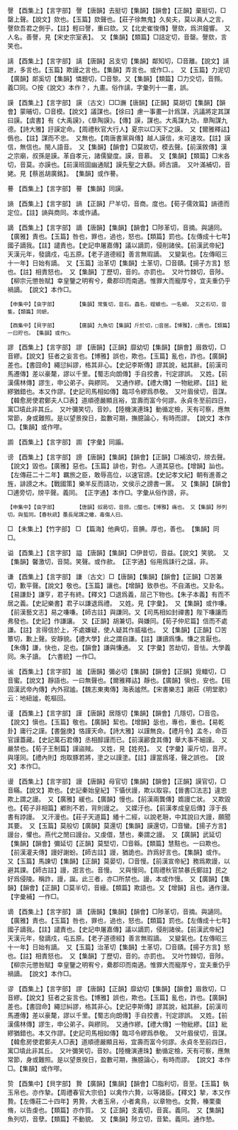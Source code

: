<!-- { "loadSidebar": true } -->
謦	【酉集上】【言字部】	謦	【唐韻】去挺切【集韻】【韻會】【正韻】棄挺切，□罄上聲。【說文】欬也。【玉篇】欬聲也。【莊子徐無鬼】久矣夫，莫以眞人之言，謦欬吾君之側乎。【註】輕曰謦，重曰欬。又【北史崔悛傳】謦欬，爲洪鐘響。　又人名。善謦，見【宋史宗室表】。　又【集韻】【類篇】□詰定切，音罄。謦欬，言笑也。

謧	【酉集上】【言字部】	謧	【唐韻】呂支切【集韻】鄰知切，□音離。【說文】謧詍，多言也。【玉篇】欺謾之言也。【集韻】弄言也。或作□、。　又【玉篇】力泥切【廣韻】郞奚切【集韻】憐題切，□音黎。又【集韻】【類篇】□力交切，音顟。義□同。○按《說文》本作？，九畫。俗作謧，字彙列十一畫，誤。

謨	【酉集上】【言字部】	謨	〔古文〕□□譕【唐韻】【正韻】莫胡切【集韻】【韻會】蒙晡切，□音模。【說文】議謀也。【徐曰】慮一事畫一計爲謀，汎議將定其謀曰謨。【虞書】有《大禹謨》，《臯陶謨》。【傳】謨，謀也。大禹謀九功，臯陶謀九德。【詩大雅】訏謨定命。【周禮秋官大行人】夏宗以□天下之謨。　又【爾雅釋詁】僞也。【註】謀而不忠。　又無也。【南唐書黨與傳】越人謨信，未可速攻。【註】謨信，無信也。閩人語音。　又【集韻】【韻會】□莫故切，模去聲。【前漢敘傳】漢之宗廟，叔孫是謨。革自孝元，諸儒變度。謨，音慕。　又【集韻】【類篇】□末各切，音莫。亦謨也。【前漢班固幽通賦】謨先聖之大繇。師古讀。　又叶滿補切，音姥。見【蔡邕胡廣銘】。　【集韻】或作謩。

謩	【酉集上】【言字部】	謩	【集韻】同謨。

謪	【酉集上】【言字部】	謪	【正韻】尸羊切，音商。度也。【荀子儒效篇】謪德而定位。【註】謪與商同。本或作譎。

謫	【酉集上】【言字部】	謫	【唐韻】【集韻】【韻會】□陟革切，音摘。與讁同。【廣雅】責也。【玉篇】咎也，罪也，過也，怒也。【類篇】罰也。【左傳成十七年】國子謫我。【註】譴責也。【史記申屠嘉傳】議以謫罰，侵削諸侯。【前漢武帝紀】天漢元年，發謫戍，屯五原。【老子道德經】善言無瑕謫。　又變氣也。【左傳昭三十一年】日始有謫。　又【玉篇】治革切【集韻】士革切，□音賾。【揚子方言】怒也。【註】相責怒也。　又【集韻】丁歷切，音的。亦罰也。　又叶竹棘切，音陟。【柳宗元懲咎賦】幸皇鑒之明宥兮，纍郡印而南適。惟罪大而寵厚兮，宜夫重仍乎禍謫。　【說文】本作□。

	【申集中】【虫字部】		【集韻】常隻切，音石。蟲名，螳蜋也。一名蜋。　又之石切，音隻。【類篇】同蟅。

	【酉集中】【貝字部】		【廣韻】九魚切【集韻】斤於切，□音居。【博雅】，□賣也。【類篇】一曰貯也。　【集韻】或作□。

謬	【酉集上】【言字部】	謬	【唐韻】【正韻】靡幼切【集韻】【韻會】眉救切，□音繆。【說文】狂者之妄言也。【博雅】誤也，欺也。【玉篇】亂也，詐也。【廣韻】差也。【書囧命】繩愆糾謬，格其非心。【史記李斯傳】謬其說，絀其辭。【前漢司馬遷傳】差以豪氂，謬以千里。【蜀志向朗傳】手自挍書，刊定謬誤。　又姓。【前漢儒林傳】謬生，申公弟子。與繆同。　又通作繆。【禮大傳】一物紕繆。【註】紕繆猶錯也。本又作謬。【史記司馬相如傳】臨邛令繆爲恭敬。　又叶眉侯切，音謀。【韓愈房使君鄭夫人□表】道順德嚴顯且裕，宜壽而富今何謬。永貞冬至前四日，寓□墳此非其丘。　又叶彌笑切，音妙。【陸機演連珠】動循定檢，天有可察，應無常節，身或難照。是以望景揆日，盈數可期，撫臆論心，有時而謬。　【說文】本作□。【集韻】或作嘐。

謭	【酉集上】【言字部】	謭	【字彙】同譾。

谤	【酉集上】【言字部】	謗	【唐韻】【集韻】【韻會】【正韻】□補浪切，牓去聲。【說文】毀也。【廣雅】惡也。【玉篇】誹也，對也。人道其惡也。【增韻】訕也。【左傳莊二十二年】羈旅之臣，敢辱高位，以速官謗。【史記孝文紀】朝有進善之旌，誹謗之木。【戰國策】樂羊反而語功，文侯示之謗書一篋。　又【集韻】【韻會】□逋旁切，牓平聲。義同。　【正字通】本作□。字彙从俗作謗，非。

	【申集中】【虫字部】		【唐韻】奴曷切，音捺。□螫也。【博雅】痛也。　又【集韻】陟列切。與蜇同。【春秋疏】蠆長尾謂之蠍，毒傷人曰。

□	【未集上】【竹字部】	□	【篇海】他典切，音腆。厚也，善也。　【集韻】同□。

谥	【酉集上】【言字部】	謚	【唐韻】【集韻】□伊昔切，音益。【說文】笑貌。　又【集韻】馨激切，音鬩。笑聲。或作赥。　【正字通】俗用爲誄行之諡，非。

谦	【酉集上】【言字部】	謙	〔古文〕□【唐韻】【集韻】【韻會】【正韻】□苦兼切，歉平聲。【說文】敬也。【玉篇】讓也。【增韻】致恭也。不自滿也。又卦名。【易謙卦】謙亨，君子有終。【釋文】□退爲義，屈己下物也。【朱子本義】有而不居之義。【史記樂書】君子以謙退爲禮。　又姓。見【字彙】。　又【集韻】或作嗛。【前漢藝文志】易之嗛嗛。【師古註】與謙同。又【司馬相如封禪書】陛下嗛讓而弗發也。【史記】作謙讓。　又【正韻】胡兼切。與嫌同。【荀子仲尼篇】信而不處謙。【註】言得信於上，不處嫌疑，使人疑其作威福也。　又【集韻】【正韻】□苦簟切，歉上聲。安靜貌。【禮大學】此之謂自謙。【註】謙讀爲慊。慊之言厭也。【朱傳】謙，快也，足也。【韻會】謙與慊通。　又【字彙】苦劫切，音怯。大學義同。朱子讀。　【六書統】一作□。

谧	【酉集上】【言字部】	謐	【唐韻】彌必切【集韻】【韻會】【正韻】覓輺切，□音蜜。【說文】靜語也。一曰無聲也。【爾雅釋詁】靜也。【廣韻】愼也，安也。【班固漢武帝內傳】內外寂謐。【魏志東夷傳】海表謐然。【宋書樂志】謝莊《明堂歌》云：地紐謐，乾樞回。

谨	【酉集上】【言字部】	謹	【唐韻】居隱切【集韻】【韻會】几隱切，□音卺。【說文】愼也。【玉篇】敬也。【廣韻】絜也。【增韻】毖也，專也，重也。【易乾卦】庸行之謹。【書盤庚】恪謹天命。【詩大雅】以謹無良。【禮月令】孟冬，命百官謹蓋藏。【史記萬石君傳】丞相醇謹而已。【前漢酈食其傳】舉大事不細謹。　又嚴禁也。【荀子王制篇】謹盜賊。　又姓，見【姓苑】。　又【字彙】渠斤切，音芹。與墐同。【禮內則】炮取豚若將，塗之以謹塗。【註】謹當爲墐，聲之誤也。　【說文】本作□。

谩	【酉集上】【言字部】	謾	【唐韻】母官切【集韻】【韻會】【正韻】謨官切，□音瞞。【說文】欺也。【史記秦始皇紀】下懾伏謾，欺以取容。【晉書□法志】違忠欺上謂之謾。　又【廣雅】緩也。【廣韻】慢也。【前漢兩龔傳】媠謾亡狀。　又欺毀也。【荀子非相篇】鄕則不若，背則謾之。　又媟汙也。【前漢孝成皇后傳】淳于長書有誖謾。　又汗漫也。【莊子天道篇】繙十二經，以說老耼，中其說曰大謾，願聞其要。　又【玉篇】莫般切【廣韻】莫還切【集韻】謨還切，□音蠻。【揚子方言】謾台，懼也。燕代之閒曰謾台。又虔儇，慧也，秦謂之謾。　又【廣韻】武延切【集韻】【韻會】彌延切【正韻】莫堅切，□音緜。【類篇】慧黠也。一曰欺也。【前漢灌夫傳】謾好謝蚡。【師古註】謾，猶詭也。詐爲好言也。【集韻】或作。　又【玉篇】馬諫切【集韻】【正韻】莫晏切，□音慢。【前漢宣帝紀】務爲欺謾，以避其課。【師古註】謾，誑言也。音慢。　又與慢同。【周禮秋官禁暴氏鄭註】民之好爲侵陵。稱詐，謾，誕。此三者，亦□所禁也。謾，本或作慢。　又【廣韻】【集韻】【韻會】【正韻】□莫半切，音縵。【類篇】欺語也。又【增韻】且也。通作漫。　【字彙補】一作□。

谪	【酉集上】【言字部】	謫	【唐韻】【集韻】【韻會】□陟革切，音摘。與讁同。【廣雅】責也。【玉篇】咎也，罪也，過也，怒也。【類篇】罰也。【左傳成十七年】國子謫我。【註】譴責也。【史記申屠嘉傳】議以謫罰，侵削諸侯。【前漢武帝紀】天漢元年，發謫戍，屯五原。【老子道德經】善言無瑕謫。　又變氣也。【左傳昭三十一年】日始有謫。　又【玉篇】治革切【集韻】士革切，□音賾。【揚子方言】怒也。【註】相責怒也。　又【集韻】丁歷切，音的。亦罰也。　又叶竹棘切，音陟。【柳宗元懲咎賦】幸皇鑒之明宥兮，纍郡印而南適。惟罪大而寵厚兮，宜夫重仍乎禍謫。　【說文】本作□。

谬	【酉集上】【言字部】	謬	【唐韻】【正韻】靡幼切【集韻】【韻會】眉救切，□音繆。【說文】狂者之妄言也。【博雅】誤也，欺也。【玉篇】亂也，詐也。【廣韻】差也。【書囧命】繩愆糾謬，格其非心。【史記李斯傳】謬其說，絀其辭。【前漢司馬遷傳】差以豪氂，謬以千里。【蜀志向朗傳】手自挍書，刊定謬誤。　又姓。【前漢儒林傳】謬生，申公弟子。與繆同。　又通作繆。【禮大傳】一物紕繆。【註】紕繆猶錯也。本又作謬。【史記司馬相如傳】臨邛令繆爲恭敬。　又叶眉侯切，音謀。【韓愈房使君鄭夫人□表】道順德嚴顯且裕，宜壽而富今何謬。永貞冬至前四日，寓□墳此非其丘。　又叶彌笑切，音妙。【陸機演連珠】動循定檢，天有可察，應無常節，身或難照。是以望景揆日，盈數可期，撫臆論心，有時而謬。　【說文】本作□。【集韻】或作嘐。

贽	【酉集中】【貝字部】	贄	【廣韻】【集韻】【韻會】□脂利切，音至。【玉篇】執玉帛也。亦作摯。【周禮春官大宗伯】以禽作六贄，以等諸臣。【釋文】摯，本又作贄。【左傳莊二十四年】男贄，大者玉帛，小者禽鳥，以章物也。女贄，榛栗棗脩，以告虔也。【類篇】亦作質。　又【正韻】支義切，音寘。義同。　又【集韻】魚列切，音孽。【類篇】不動貌。　又【集韻】陟立切，音縶。義同。通作慹。


